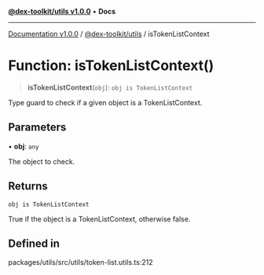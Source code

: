 [**@dex-toolkit/utils v1.0.0**](../README.md) • **Docs**

***

[Documentation v1.0.0](../../../packages.md) / [@dex-toolkit/utils](../README.md) / isTokenListContext

# Function: isTokenListContext()

> **isTokenListContext**(`obj`): `obj is TokenListContext`

Type guard to check if a given object is a TokenListContext.

## Parameters

• **obj**: `any`

The object to check.

## Returns

`obj is TokenListContext`

True if the object is a TokenListContext, otherwise false.

## Defined in

packages/utils/src/utils/token-list.utils.ts:212
